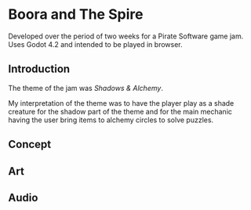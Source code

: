 # Boora and The Spire
Developed over the period of two weeks for a Pirate Software game jam.
Uses Godot 4.2 and intended to be played in browser. 

## Introduction
The theme of the jam was *Shadows & Alchemy*.

My interpretation of the theme was to have the player play as a shade creature for the shadow part of the theme and for the main mechanic having the user bring items to alchemy circles to solve puzzles. 

## Concept

## Art

## Audio
